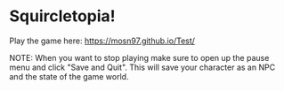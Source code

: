 # Squircletopia!

Play the game here: https://mosn97.github.io/Test/

NOTE: When you want to stop playing make sure to open up the pause menu and click "Save and Quit". This will save your character as an NPC and the state of the game world.
